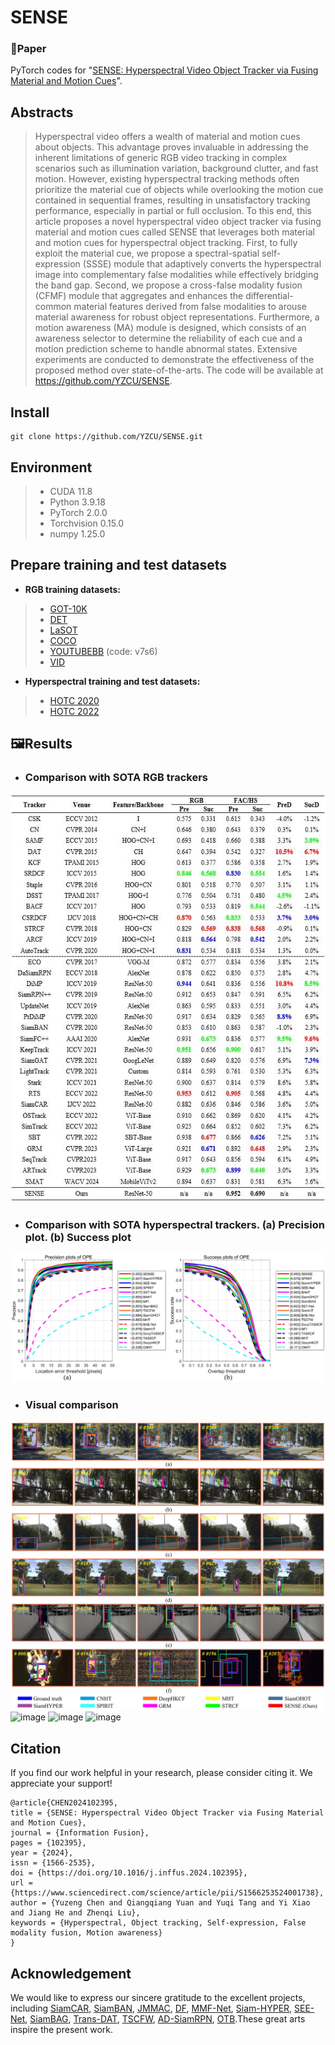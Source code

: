 # SENSE
### 📖**Paper**

PyTorch codes for "[SENSE: Hyperspectral Video Object Tracker via Fusing Material and Motion Cues](https://ieeexplore.ieee.org/document/10387229)".

## Abstracts
> Hyperspectral video offers a wealth of material and motion cues about objects. This advantage proves invaluable in addressing the inherent limitations of generic RGB video tracking in complex scenarios such as illumination variation, background clutter, and fast motion. However, existing hyperspectral tracking methods often prioritize the material cue of objects while overlooking the motion cue contained in sequential frames, resulting in unsatisfactory tracking performance, especially in partial or full occlusion. To this end, this article proposes a novel hyperspectral video object tracker via fusing material and motion cues called SENSE that leverages both material and motion cues for hyperspectral object tracking. First, to fully exploit the material cue, we propose a spectral-spatial self-expression (SSSE) module that adaptively converts the hyperspectral image into complementary false modalities while effectively bridging the band gap. Second, we propose a cross-false modality fusion (CFMF) module that aggregates and enhances the differential-common material features derived from false modalities to arouse material awareness for robust object representations. Furthermore, a motion awareness (MA) module is designed, which consists of an awareness selector to determine the reliability of each cue and a motion prediction scheme to handle abnormal states. Extensive experiments are conducted to demonstrate the effectiveness of the proposed method over state-of-the-arts. The code will be available at https://github.com/YZCU/SENSE.

 
##  Install
```
git clone https://github.com/YZCU/SENSE.git
```

## Environment
 > * CUDA 11.8
 > * Python 3.9.18
 > * PyTorch 2.0.0
 > * Torchvision 0.15.0
 > * numpy 1.25.0 
 
## Prepare training and test datasets
- **RGB training datasets:**
 > * [GOT-10K](http://got-10k.aitestunion.com/downloads)
 > * [DET](http://image-net.org/challenges/LSVRC/2017/)
 > * [LaSOT](https://cis.temple.edu/lasot/)
 > * [COCO](http://cocodataset.org)
 > * [YOUTUBEBB](https://pan.baidu.com/s/1gQKmi7o7HCw954JriLXYvg) (code: v7s6)
 > * [VID](http://image-net.org/challenges/LSVRC/2017/)

-  **Hyperspectral training and test datasets:**
 > * [HOTC 2020](https://www.hsitracking.com/hot2020/)
 > * [HOTC 2022](https://www.hsitracking.com/hot2022/)

## 🖼Results
- ### Comparison with SOTA RGB trackers
 ![image](/fig/table1.jpg)
 
- ### Comparison with SOTA hyperspectral trackers. (a) Precision plot. (b) Success plot
 ![image](/fig/fig17.jpg)

- ### Visual comparison
 ![image](/fig/fig20.jpg) 
 ![image](/fig/bus2.gif)
 ![image](/fig/student.gif)
 ![image](/fig/car3.gif)

## Citation
If you find our work helpful in your research, please consider citing it. We appreciate your support!
``` 
@article{CHEN2024102395,
title = {SENSE: Hyperspectral Video Object Tracker via Fusing Material and Motion Cues},
journal = {Information Fusion},
pages = {102395},
year = {2024},
issn = {1566-2535},
doi = {https://doi.org/10.1016/j.inffus.2024.102395},
url = {https://www.sciencedirect.com/science/article/pii/S1566253524001738},
author = {Yuzeng Chen and Qiangqiang Yuan and Yuqi Tang and Yi Xiao and Jiang He and Zhenqi Liu},
keywords = {Hyperspectral, Object tracking, Self-expression, False modality fusion, Motion awareness}
}
```
## Acknowledgement
We would like to express our sincere gratitude to the excellent projects, including [SiamCAR](https://github.com/ohhhyeahhh/SiamCAR), [SiamBAN](https://github.com/hqucv/siamban), [JMMAC](https://github.com/zhang-pengyu/JMMAC), [DF](https://github.com/YZCU/DF), [MMF-Net](https://github.com/hscv/MMF-Net), [Siam-HYPER](https://github.com/zhenliuzhenqi/HOT), [SEE-Net](https://github.com/hscv/SEE-Net), [SiamBAG](https://github.com/zephyrhours/Hyperspectral-Object-Tracking-SiamBAG), [Trans-DAT](https://github.com/LianYi233/Trans-DAT), [TSCFW](https://github.com/zephyrhours/Hyperspectral-Object-Tracking-TSCFW), [AD-SiamRPN](https://github.com/yusenwsq/AD-SiamRPN), [OTB](http://cvlab.hanyang.ac.kr/tracker_benchmark/).These great arts inspire the present work.

